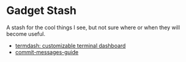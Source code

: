 # Gadget Stash

A stash for the cool things I see, but not sure where or when they will become useful.

* [termdash: customizable terminal dashboard](https://github.com/mum4k/termdash)
* [commit-messages-guide](https://github.com/RomuloOliveira/commit-messages-guide)
